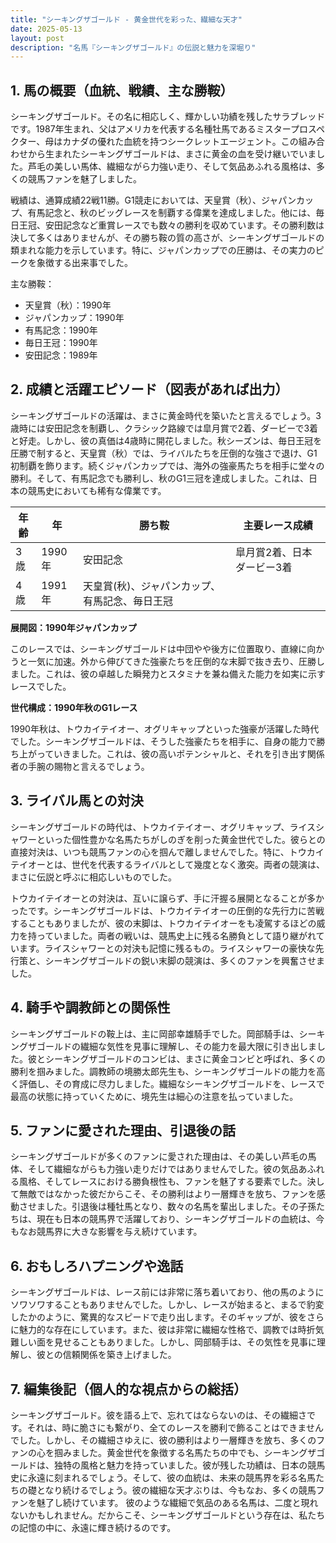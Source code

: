 ```yaml
---
title: "シーキングザゴールド - 黄金世代を彩った、繊細な天才"
date: 2025-05-13
layout: post
description: "名馬『シーキングザゴールド』の伝説と魅力を深堀り"
---
```


## 1. 馬の概要（血統、戦績、主な勝鞍）

シーキングザゴールド。その名に相応しく、輝かしい功績を残したサラブレッドです。1987年生まれ、父はアメリカを代表する名種牡馬であるミスタープロスペクター、母はカナダの優れた血統を持つシークレットエージェント。この組み合わせから生まれたシーキングザゴールドは、まさに黄金の血を受け継いでいました。芦毛の美しい馬体、繊細ながら力強い走り、そして気品あふれる風格は、多くの競馬ファンを魅了しました。

戦績は、通算成績22戦11勝。G1競走においては、天皇賞（秋）、ジャパンカップ、有馬記念と、秋のビッグレースを制覇する偉業を達成しました。他には、毎日王冠、安田記念など重賞レースでも数々の勝利を収めています。その勝利数は決して多くはありませんが、その勝ち鞍の質の高さが、シーキングザゴールドの類まれな能力を示しています。特に、ジャパンカップでの圧勝は、その実力のピークを象徴する出来事でした。

主な勝鞍：

* 天皇賞（秋）：1990年
* ジャパンカップ：1990年
* 有馬記念：1990年
* 毎日王冠：1990年
* 安田記念：1989年


## 2. 成績と活躍エピソード（図表があれば出力）

シーキングザゴールドの活躍は、まさに黄金時代を築いたと言えるでしょう。3歳時には安田記念を制覇し、クラシック路線では皐月賞で2着、ダービーで3着と好走。しかし、彼の真価は4歳時に開花しました。秋シーズンは、毎日王冠を圧勝で制すると、天皇賞（秋）では、ライバルたちを圧倒的な強さで退け、G1初制覇を飾ります。続くジャパンカップでは、海外の強豪馬たちを相手に堂々の勝利。そして、有馬記念でも勝利し、秋のG1三冠を達成しました。これは、日本の競馬史においても稀有な偉業です。

| 年齢 | 年 | 勝ち鞍 | 主要レース成績 |
|---|---|---|---|
| 3歳 | 1990年 | 安田記念 | 皐月賞2着、日本ダービー3着 |
| 4歳 | 1991年 | 天皇賞(秋)、ジャパンカップ、有馬記念、毎日王冠 |  |


**展開図：1990年ジャパンカップ**

このレースでは、シーキングザゴールドは中団やや後方に位置取り、直線に向かうと一気に加速。外から伸びてきた強豪たちを圧倒的な末脚で抜き去り、圧勝しました。これは、彼の卓越した瞬発力とスタミナを兼ね備えた能力を如実に示すレースでした。

**世代構成：1990年秋のG1レース**

1990年秋は、トウカイテイオー、オグリキャップといった強豪が活躍した時代でした。シーキングザゴールドは、そうした強豪たちを相手に、自身の能力で勝ち上がっていきました。これは、彼の高いポテンシャルと、それを引き出す関係者の手腕の賜物と言えるでしょう。


## 3. ライバル馬との対決

シーキングザゴールドの時代は、トウカイテイオー、オグリキャップ、ライスシャワーといった個性豊かな名馬たちがしのぎを削った黄金世代でした。彼らとの直接対決は、いつも競馬ファンの心を掴んで離しませんでした。特に、トウカイテイオーとは、世代を代表するライバルとして幾度となく激突。両者の競演は、まさに伝説と呼ぶに相応しいものでした。

トウカイテイオーとの対決は、互いに譲らず、手に汗握る展開となることが多かったです。シーキングザゴールドは、トウカイテイオーの圧倒的な先行力に苦戦することもありましたが、彼の末脚は、トウカイテイオーをも凌駕するほどの威力を持っていました。両者の戦いは、競馬史上に残る名勝負として語り継がれています。ライスシャワーとの対決も記憶に残るもの。ライスシャワーの豪快な先行策と、シーキングザゴールドの鋭い末脚の競演は、多くのファンを興奮させました。


## 4. 騎手や調教師との関係性

シーキングザゴールドの鞍上は、主に岡部幸雄騎手でした。岡部騎手は、シーキングザゴールドの繊細な気性を見事に理解し、その能力を最大限に引き出しました。彼とシーキングザゴールドのコンビは、まさに黄金コンビと呼ばれ、多くの勝利を掴みました。調教師の境勝太郎先生も、シーキングザゴールドの能力を高く評価し、その育成に尽力しました。繊細なシーキングザゴールドを、レースで最高の状態に持っていくために、境先生は細心の注意を払っていました。


## 5. ファンに愛された理由、引退後の話

シーキングザゴールドが多くのファンに愛された理由は、その美しい芦毛の馬体、そして繊細ながらも力強い走りだけではありませんでした。彼の気品あふれる風格、そしてレースにおける勝負根性も、ファンを魅了する要素でした。決して無敵ではなかった彼だからこそ、その勝利はより一層輝きを放ち、ファンを感動させました。引退後は種牡馬となり、数々の名馬を輩出しました。その子孫たちは、現在も日本の競馬界で活躍しており、シーキングザゴールドの血統は、今もなお競馬界に大きな影響を与え続けています。


## 6. おもしろハプニングや逸話

シーキングザゴールドは、レース前には非常に落ち着いており、他の馬のようにソワソワすることもありませんでした。しかし、レースが始まると、まるで豹変したかのように、驚異的なスピードで走り出します。そのギャップが、彼をさらに魅力的な存在にしています。また、彼は非常に繊細な性格で、調教では時折気難しい面を見せることもありました。しかし、岡部騎手は、その気性を見事に理解し、彼との信頼関係を築き上げました。


## 7. 編集後記（個人的な視点からの総括）

シーキングザゴールド。彼を語る上で、忘れてはならないのは、その繊細さです。それは、時に脆さにも繋がり、全てのレースを勝利で飾ることはできませんでした。しかし、その繊細さゆえに、彼の勝利はより一層輝きを放ち、多くのファンの心を掴みました。黄金世代を象徴する名馬たちの中でも、シーキングザゴールドは、独特の風格と魅力を持っていました。彼が残した功績は、日本の競馬史に永遠に刻まれるでしょう。そして、彼の血統は、未来の競馬界を彩る名馬たちの礎となり続けるでしょう。彼の繊細な天才ぶりは、今もなお、多くの競馬ファンを魅了し続けています。  彼のような繊細で気品のある名馬は、二度と現れないかもしれません。だからこそ、シーキングザゴールドという存在は、私たちの記憶の中に、永遠に輝き続けるのです。
